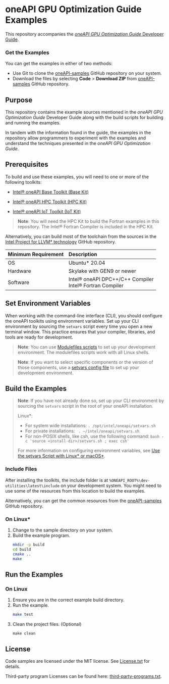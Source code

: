 # oneAPI GPU Optimization Guide Examples
This repository accompanies the
[*oneAPI GPU Optimization Guide* Developer Guide](https://www.intel.com/content/www/us/en/develop/documentation/oneapi-gpu-optimization-guide/top.html).

### Get the Examples
You can get the examples in either of two methods:
- Use Git to clone the [oneAPI-samples](https://github.com/oneapi-src/oneAPI-samples) GitHub repository on your system.
- Download the files by selecting **Code** > **Download ZIP** from [oneAPI-samples](https://github.com/oneapi-src/oneAPI-samples) GitHub repository.

## Purpose
This repository contains the example sources mentioned in the *oneAPI GPU Optimization Guide* Developer Guide along with the build scripts for building and running the examples.

In tandem with the information found in the guide, the examples in the repository allow programmers to experiment with the examples and understand the techniques presented in the *oneAPI GPU Optimization Guide*.

## Prerequisites
To build and use these examples, you will need to one or more of the following toolkits:

- [Intel® oneAPI Base Toolkit (Base Kit)](https://software.intel.com/content/www/us/en/develop/tools/oneapi/base-toolkit.html)

- [Intel® oneAPI HPC Toolkit (HPC Kit)](https://software.intel.com/content/www/us/en/develop/tools/oneapi/hpc-toolkit.html)

- [Intel® oneAPI IoT Toolkit (IoT Kit)](https://software.intel.com/content/www/us/en/develop/tools/oneapi/iot-toolkit.html)

> **Note**: You will need the HPC Kit to build the Fortran examples in this repository. The Intel® Fortran Compiler is included in the HPC Kit.

Alternatively, you can build most of the toolchain from the sources in the [Intel Project for LLVM* technology](https://github.com/intel/llvm) GitHub repository.

| Minimum Requirement   | Description
|:---                   |:---
| OS                    | Ubuntu* 20.04
| Hardware              | Skylake with GEN9 or newer
| Software              | Intel® oneAPI DPC++/C++ Compiler <br> Intel® Fortran Compiler

## Set Environment Variables
When working with the command-line interface (CLI), you should configure the oneAPI toolkits using environment variables. Set up your CLI environment by sourcing the `setvars` script every time you open a new terminal window. This practice ensures that your compiler, libraries, and tools are ready for development.

> **Note**: You can use [Modulefiles scripts](https://www.intel.com/content/www/us/en/develop/documentation/oneapi-programming-guide/top/oneapi-development-environment-setup/use-modulefiles-with-linux.html) to set up your development environment. The modulefiles scripts work with all Linux shells.

> **Note**: If you want to select specific components or the version of those components, use a [setvars config file](https://www.intel.com/content/www/us/en/develop/documentation/oneapi-programming-guide/top/oneapi-development-environment-setup/use-the-setvars-script-with-linux-or-macos/use-a-config-file-for-setvars-sh-on-linux-or-macos.html) to set up your development environment.

## Build the Examples
> **Note**: If you have not already done so, set up your CLI
> environment by sourcing  the `setvars` script in the root of your oneAPI installation.
>
> Linux*:
> - For system wide installations: `. /opt/intel/oneapi/setvars.sh`
> - For private installations: ` . ~/intel/oneapi/setvars.sh`
> - For non-POSIX shells, like csh, use the following command: `bash -c 'source <install-dir>/setvars.sh ; exec csh'`
>
> For more information on configuring environment variables, see [Use the setvars Script with Linux* or macOS*](https://www.intel.com/content/www/us/en/develop/documentation/oneapi-programming-guide/top/oneapi-development-environment-setup/use-the-setvars-script-with-linux-or-macos.html).

### Include Files
After installing the toolkits, the include folder is at `%ONEAPI_ROOT%\dev-utilities\latest\include` on your development system. You might need to use some of the resources from this location to build the examples.

Alternatively, you can get the common resources from the [oneAPI-samples](https://github.com/oneapi-src/oneAPI-samples/tree/master/common) GitHub repository.

### On Linux*
1. Change to the sample directory on your system.
2. Build the example program.
   ```sh
   mkdir -p build
   cd build
   cmake ..
   make
   ```
## Run the Examples
### On Linux
1. Ensure you are in the correct example build directory.
2. Run the example.
    ```sh
    make test
    ```
3. Clean the project files. (Optional)
   ```
   make clean
   ```

## License
Code samples are licensed under the MIT license. See [License.txt](https://github.com/oneapi-src/oneAPI-samples/blob/master/License.txt) for details.

Third-party program Licenses can be found here: [third-party-programs.txt](https://github.com/oneapi-src/oneAPI-samples/blob/master/third-party-programs.txt).
